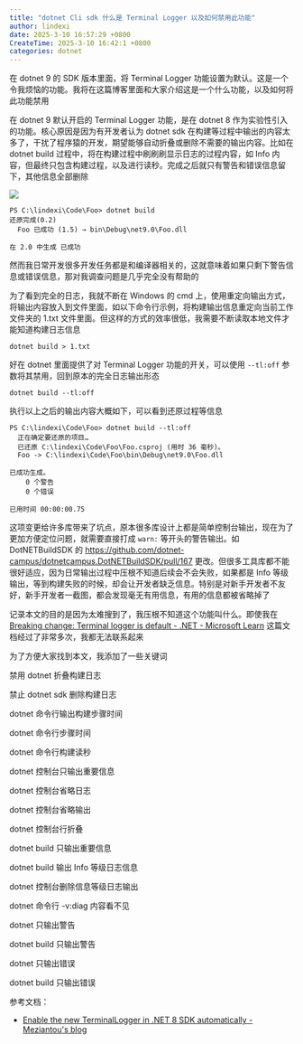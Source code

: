 ```yaml
---
title: "dotnet Cli sdk 什么是 Terminal Logger 以及如何禁用此功能"
author: lindexi
date: 2025-3-10 16:57:29 +0800
CreateTime: 2025-3-10 16:42:1 +0800
categories: dotnet
---
```


在 dotnet 9 的 SDK 版本里面，将 Terminal Logger 功能设置为默认。这是一个令我烦恼的功能。我将在这篇博客里面和大家介绍这是一个什么功能，以及如何将此功能禁用

<!--more-->


<!-- 发布 -->
<!-- 博客 -->

在 dotnet 9 默认开启的 Terminal Logger 功能，是在 dotnet 8 作为实验性引入的功能。核心原因是因为有开发者认为 dotnet sdk 在构建等过程中输出的内容太多了，干扰了程序猿的开发，期望能够自动折叠或删除不需要的输出内容。比如在 dotnet build 过程中，将在构建过程中刷刷刷显示日志的过程内容，如 Info 内容，但最终只包含构建过程，以及进行读秒。完成之后就只有警告和错误信息留下，其他信息全部删除

<!-- ![](image/dotnet Cli sdk 什么是 Terminal Logger 以及如何禁用此功能/dotnet Cli sdk 什么是 Terminal Logger 以及如何禁用此功能0.gif) -->
![](http://cdn.lindexi.site/lindexi%2Fdotnet%2520Cli%2520sdk%2520%25E4%25BB%2580%25E4%25B9%2588%25E6%2598%25AF%2520Terminal%2520Logger%2520%25E4%25BB%25A5%25E5%258F%258A%25E5%25A6%2582%25E4%25BD%2595%25E7%25A6%2581%25E7%2594%25A8%25E6%25AD%25A4%25E5%258A%259F%25E8%2583%25BD0.gif)

```
PS C:\lindexi\Code\Foo> dotnet build
还原完成(0.2)
  Foo 已成功 (1.5) → bin\Debug\net9.0\Foo.dll

在 2.0 中生成 已成功
```

然而我日常开发很多开发任务都是和编译器相关的，这就意味着如果只剩下警告信息或错误信息，那对我调查问题是几乎完全没有帮助的

为了看到完全的日志，我就不断在 Windows 的 cmd 上，使用重定向输出方式，将输出内容放入到文件里面，如以下命令行示例，将构建输出信息重定向当前工作文件夹的 1.txt 文件里面。但这样的方式的效率很低，我需要不断读取本地文件才能知道构建日志信息

```
dotnet build > 1.txt
```

好在 dotnet 里面提供了对 Terminal Logger 功能的开关，可以使用 `--tl:off` 参数将其禁用，回到原本的完全日志输出形态

```
dotnet build --tl:off
```

执行以上之后的输出内容大概如下，可以看到还原过程等信息

```
PS C:\lindexi\Code\Foo> dotnet build --tl:off
  正在确定要还原的项目…
  已还原 C:\lindexi\Code\Foo\Foo.csproj (用时 36 毫秒)。
  Foo -> C:\lindexi\Code\Foo\bin\Debug\net9.0\Foo.dll

已成功生成。
    0 个警告
    0 个错误

已用时间 00:00:00.75
```

这项变更给许多库带来了坑点，原本很多库设计上都是简单控制台输出，现在为了更加方便定位问题，就需要直接打成 `warn:` 等开头的警告输出。如 DotNETBuildSDK 的 <https://github.com/dotnet-campus/dotnetcampus.DotNETBuildSDK/pull/167> 更改。但很多工具库都不能很好适应，因为日常输出过程中压根不知道后续会不会失败，如果都是 Info 等级输出，等到构建失败的时候，却会让开发者缺乏信息。特别是对新手开发者不友好，新手开发者一截图，都会发现毫无有用信息，有用的信息都被省略掉了

记录本文的目的是因为太难搜到了，我压根不知道这个功能叫什么。即使我在 [Breaking change: Terminal logger is default - .NET - Microsoft Learn](https://learn.microsoft.com/en-us/dotnet/core/compatibility/sdk/9.0/terminal-logger ) 这篇文档经过了非常多次，我都无法联系起来

为了方便大家找到本文，我添加了一些关键词

禁用 dotnet 折叠构建日志

禁止 dotnet sdk 删除构建日志

dotnet 命令行输出构建步骤时间

dotnet 命令行步骤时间

dotnet 命令行构建读秒

dotnet 控制台只输出重要信息

dotnet 控制台省略日志

dotnet 控制台省略输出

dotnet 控制台行折叠

dotnet build 只输出重要信息

dotnet build 输出 Info 等级日志信息

dotnet 控制台删除信息等级日志输出

dotnet 命令行 -v:diag 内容看不见

dotnet 只输出警告

dotnet build 只输出警告

dotnet 只输出错误

dotnet build 只输出错误

参考文档：

- [Enable the new TerminalLogger in .NET 8 SDK automatically - Meziantou's blog](https://www.meziantou.net/enable-the-new-terminallogger-in-dotnet-8-sdk-automatically.htm )
